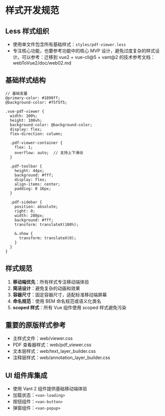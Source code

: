 # 样式开发规范

## Less 样式组织
- 使用单文件包含所有基础样式：`styles/pdf-viewer.less`
- 专注核心功能，也要参考功能中的核心 MVP 设计，避免过度复杂的样式设计。可以参考：迁移到 vue2 + vue-cli@5 + vant@2 的技术参考文档：webToVue2/doc/web02.md

## 基础样式结构
```less
// 基础变量
@primary-color: #1890ff;
@background-color: #f5f5f5;

.vue-pdf-viewer {
  width: 100%;
  height: 100vh;
  background-color: @background-color;
  display: flex;
  flex-direction: column;
  
  .pdf-viewer-container {
    flex: 1;
    overflow: auto;  // 支持上下滑动
  }
  
  .pdf-toolbar {
    height: 44px;
    background: #fff;
    display: flex;
    align-items: center;
    padding: 0 16px;
  }
  
  .pdf-sidebar {
    position: absolute;
    right: 0;
    width: 280px;
    background: #fff;
    transform: translateX(100%);
    
    &.show {
      transform: translateX(0);
    }
  }
}
```

## 样式规范
1. **移动端优先**：所有样式专注移动端体验
2. **简洁设计**：避免复杂的动画和效果
3. **容器尺寸**：固定容器尺寸，适配标准移动端屏幕
4. **命名规范**：使用 BEM 命名规范或语义化类名
5. **scoped 样式**：所有 Vue 组件使用 scoped 样式避免污染

## 重要的原版样式参考
- 主样式文件：web/viewer.css
- PDF 查看器样式：web/pdf_viewer.css
- 文本层样式：web/text_layer_builder.css
- 注释层样式：web/annotation_layer_builder.css

## UI 组件库集成
- 使用 Vant 2 组件提供基础移动端体验
- 加载状态：`<van-loading>`
- 按钮组件：`<van-button>`
- 弹窗组件：`<van-popup>`

